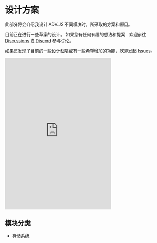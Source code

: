 # 设计方案

此部分将会介绍我设计 ADV.JS 不同模块时，所采取的方案和原因。

目前正在进行一些草案的设计。
如果您有任何有趣的想法和提案，欢迎前往 [Discussions](https://github.com/YunYouJun/advjs/discussions) 或 [Discord](https://discord.gg/HNNPywcTxw) 参与讨论。

如果您发现了目前的一些设计缺陷或有一些希望增加的功能，欢迎发起 [Issues](https://github.com/YunYouJun/advjs/issues)。

<iframe src="https://discord.com/widget?id=752821465891733574&theme=dark" width="350" height="500" allowtransparency="true" frameborder="0" sandbox="allow-popups allow-popups-to-escape-sandbox allow-same-origin allow-scripts"></iframe>

## 模块分类

- 存储系统
